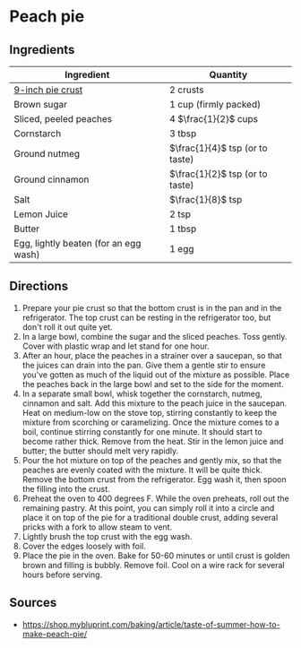 # Peach pie

## Ingredients

| Ingredient | Quantity |
| --- | --- |
| [9-inch pie crust](all-butter-pie-crust.md)| 2 crusts |
| Brown sugar | 1 cup (firmly packed)|
| Sliced, peeled peaches | 4 $\frac{1}{2}$ cups |
| Cornstarch | 3 tbsp|
| Ground nutmeg | $\frac{1}{4}$ tsp (or to taste) |
| Ground cinnamon | $\frac{1}{2}$ tsp (or to taste) |
| Salt | $\frac{1}{8}$ tsp |
| Lemon Juice | 2 tsp |
| Butter | 1 tbsp |
| Egg, lightly beaten (for an egg wash) | 1 egg |


## Directions
1. Prepare your pie crust so that the bottom crust is in the pan and in the
   refrigerator. The top crust can be resting in the refrigerator too, but
   don't roll it out quite yet.
2. In a large bowl, combine the sugar and the sliced peaches. Toss gently.
   Cover with plastic wrap and let stand for one hour.
3. After an hour, place the peaches in a strainer over a saucepan, so that the
   juices can drain into the pan. Give them a gentle stir to ensure you've
   gotten as much of the liquid out of the mixture as possible. Place the
   peaches back in the large bowl and set to the side for the moment.
4. In a separate small bowl, whisk together the cornstarch, nutmeg, cinnamon
   and salt. Add this mixture to the peach juice in the saucepan. Heat on
   medium-low on the stove top, stirring constantly to keep the mixture from
   scorching or caramelizing. Once the mixture comes to a boil, continue
   stirring constantly for one minute. It should start to become rather thick.
   Remove from the heat. Stir in the lemon juice and butter; the butter should
   melt very rapidly.
5. Pour the hot mixture on top of the peaches and gently mix, so that the
   peaches are evenly coated with the mixture. It will be quite thick. Remove
   the bottom crust from the refrigerator. Egg wash it, then spoon the filling
   into the crust.
6. Preheat the oven to 400 degrees F. While the oven preheats, roll out the
   remaining pastry. At this point, you can simply roll it into a circle and
   place it on top of the pie for a traditional double crust, adding several
   pricks with a fork to allow steam to vent.
7. Lightly brush the top crust with the egg wash.
8. Cover the edges loosely with foil.
9. Place the pie in the oven. Bake for 50-60 minutes or until crust is golden
   brown and filling is bubbly. Remove foil. Cool on a wire rack for several
   hours before serving.


## Sources

- <https://shop.mybluprint.com/baking/article/taste-of-summer-how-to-make-peach-pie/>
